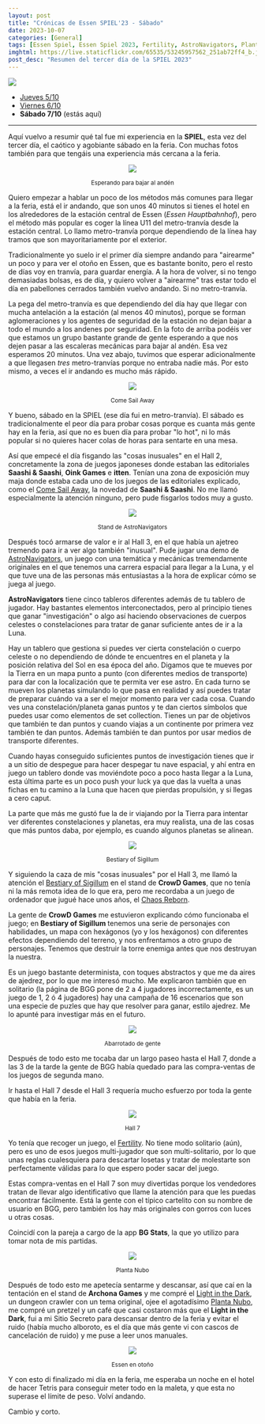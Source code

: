 ```yaml
---
layout: post
title: "Crónicas de Essen SPIEL'23 - Sábado"
date: 2023-10-07
categories: [General]
tags: [Essen Spiel, Essen Spiel 2023, Fertility, AstroNavigators, Planta Nubo, Light in the Dark, Bestiary of Sigillum]
imghtml: https://live.staticflickr.com/65535/53245957562_251ab72ff4_b.jpg
post_desc: "Resumen del tercer día de la SPIEL 2023" 
---
```


![](https://live.staticflickr.com/65535/53245957562_251ab72ff4_b.jpg)

* [Jueves 5/10]({{site.baseurl}}/2023/10/05/cronicas-essen-spiel-2023-jueves/)
* [Viernes 6/10]({{site.baseurl}}/2023/10/06/cronicas-essen-spiel-2023-viernes/)
* **Sábado 7/10** (estás aquí)

<hr>

Aquí vuelvo a resumir qué tal fue mi experiencia en la **SPIEL**, esta vez del
tercer día, el caótico y agobiante sábado en la feria. Con muchas fotos también
para que tengáis una experiencia más cercana a la feria.

<p align="center"><img src="https://live.staticflickr.com/65535/53247129103_d73ed25849_b.jpg"></p>
<p align="center"><small>Esperando para bajar al andén</small></p>

Quiero empezar a hablar un poco de los métodos más comunes para llegar a la
feria, está el ir andando, que son unos 40 minutos si tienes el hotel en los
alrededores de la estación central de Essen (*Essen Hauptbahnhof*), pero el
método más popular es coger la línea U11 del metro-tranvía desde la estación
central. Lo llamo metro-tranvía porque dependiendo de la línea hay tramos que
son mayoritariamente por el exterior.

Tradicionalmente yo suelo ir el primer día siempre andando para "airearme" un
poco y para ver el otoño en Essen, que es bastante bonito, pero el resto de
días voy en tranvía, para guardar energía. A la hora de volver, si no tengo
demasiadas bolsas, es de día, y quiero volver a "airearme" tras estar todo el
día en pabellones cerrados también vuelvo andando. Si no metro-tranvía.

La pega del metro-tranvía es que dependiendo del día hay que llegar con mucha
antelación a la estación (al menos 40 minutos), porque se forman aglomeraciones
y los agentes de seguridad de la estación no dejan bajar a todo el mundo a los
andenes por seguridad. En la foto de arriba podéis ver que estamos un grupo
bastante grande de gente esperando a que nos dejen pasar a las escaleras
mecánicas para bajar al andén. Esa vez esperamos 20 minutos. Una vez abajo,
tuvimos que esperar adicionalmente a que llegasen *tres* metro-tranvías porque
no entraba nadie más. Por esto mismo, a veces el ir andando es mucho más
rápido.

<p align="center"><img src="https://live.staticflickr.com/65535/53245957547_4ba7c54921_b.jpg"></p>
<p align="center"><small>Come Sail Away</small></p>

Y bueno, sábado en la SPIEL (ese día fui en metro-tranvía). El sábado es
tradicionalmente el peor día para probar cosas porque es cuanta más gente hay
en la feria, así que no es buen día para probar "lo hot", ni lo más popular si
no quieres hacer colas de horas para sentarte en una mesa.

Así que empecé el día fisgando las "cosas inusuales" en el Hall 2,
concretamente la zona de juegos japoneses donde estaban las editoriales
**Saashi & Saashi**, **Oink Games** e **itten**. Tenían una zona de exposición
muy maja donde estaba cada uno de los juegos de las editoriales explicado, como
el [Come Sail Away](https://boardgamegeek.com/boardgame/386405/come-sail-away),
la novedad de **Saashi & Saashi**. No me llamó especialmente la atención
ninguno, pero pude fisgarlos todos muy a gusto.

<p align="center"><img src="https://live.staticflickr.com/65535/53246830976_3895f1d50b_b.jpg"></p>
<p align="center"><small>Stand de AstroNavigators</small></p>

Después tocó armarse de valor e ir al Hall 3, en el que había un ajetreo
tremendo para ir a ver algo también "inusual". Pude jugar una demo de
[AstroNavigators](https://boardgamegeek.com/boardgame/305949/astronavigators),
un juego con una temática y mecánicas tremendamente originales en el que tenemos
una carrera espacial para llegar a la Luna, y el que tuve una de las personas
más entusiastas a la hora de explicar cómo se juega al juego. 

**AstroNavigators** tiene cinco tableros diferentes además de tu tablero de
jugador. Hay bastantes elementos interconectados, pero al principio tienes que
ganar "investigación" o algo así haciendo observaciones de cuerpos
celestes o constelaciones para tratar de ganar suficiente antes de ir a la
Luna.

Hay un tablero que gestiona si puedes ver cierta constelación o cuerpo celeste
o no dependiendo de dónde te encuentres en el planeta y la posición relativa
del Sol en esa época del año. Digamos que te mueves por la Tierra en un mapa
punto a punto (con diferentes medios de transporte) para dar con
la localización que te permita ver ese astro. En cada turno se mueven los
planetas simulando lo que pasa en realidad y así puedes tratar de preparar
cuándo va a ser el mejor momento para ver cada cosa. Cuando ves una
constelación/planeta ganas puntos y te dan ciertos símbolos que puedes usar
como elementos de set collection. Tienes un par de objetivos que también te dan
puntos y cuando viajas a un continente por primera vez también te dan
puntos. Además también te dan puntos por usar medios de transporte diferentes.

Cuando hayas conseguido suficientes puntos de investigación tienes que ir a un
sitio de despegue para hacer despegar tu nave espacial, y ahí entra en juego
un tablero donde vas moviéndote poco a poco hasta llegar a la Luna, esta última
parte es un poco push your luck ya que das la vuelta a unas fichas en tu camino
a la Luna que hacen que pierdas propulsión, y si llegas a cero caput.

La parte que más me gustó fue la de ir viajando por la Tierra para intentar ver
diferentes constelaciones y planetas, era muy realista, una de las cosas que
más puntos daba, por ejemplo, es cuando algunos planetas se alinean.

<p align="center"><img src="https://live.staticflickr.com/65535/53247328530_fca424b6ab_b.jpg"></p>
<p align="center"><small>Bestiary of Sigillum</small></p>

Y siguiendo la caza de mis "cosas inusuales" por el Hall 3, me llamó la
atención el [Bestiary of
Sigillum](https://boardgamegeek.com/boardgame/366577/bestiary-sigillum-collectors-edition)
en el stand de **CrowD Games**, que no tenía ni la más remota idea de lo que
era, pero me recordaba a un juego de ordenador que jugué hace unos años, el
[Chaos Reborn](https://store.steampowered.com/app/319050/Chaos_Reborn/). 

La gente de **CrowD Games** me estuvieron explicando cómo funcionaba el juego;
en **Bestiary of Sigillum** tenemos una serie de personajes con habilidades, un
mapa con hexágonos (yo y los hexágonos) con diferentes efectos dependiendo del
terreno, y nos enfrentamos a otro grupo de personajes. Tenemos que destruir la
torre enemiga antes que nos destruyan la nuestra.

Es un juego bastante determinista, con toques abstractos y que me da aires de
ajedrez, por lo que me interesó mucho. Me explicaron también que en solitario
(la página de BGG pone de 2 a 4 jugadores incorrectamente, es un juego de 1, 2
ó 4 jugadores) hay una campaña de 16 escenarios que son una especie de puzles
que hay que resolver para ganar, estilo ajedrez. Me lo apunté para investigar
más en el futuro.


<p align="center"><img src="https://live.staticflickr.com/65535/53245957417_440b67c9b7_b.jpg"></p>
<p align="center"><small>Abarrotado de gente</small></p>

Después de todo esto me tocaba dar un largo paseo hasta el Hall 7, donde a las
3 de la tarde la gente de BGG había quedado para las compra-ventas de los
juegos de segunda mano. 

Ir hasta el Hall 7 desde el Hall 3 requería mucho esfuerzo por toda la gente
que había en la feria.

<p align="center"><img src="https://live.staticflickr.com/65535/53247129008_7bf4dca36a_b.jpg"></p>
<p align="center"><small>Hall 7</small></p>

Yo tenía que recoger un juego, el
[Fertility](https://boardgamegeek.com/boardgame/256320/fertility). No tiene
modo solitario (aún), pero es uno de esos juegos multi-jugador que son
multi-solitario, por lo que unas reglas cualesquiera para descartar losetas y
tratar de molestarte son perfectamente válidas para lo que espero poder sacar
del juego.

Estas compra-ventas en el Hall 7 son muy divertidas porque los vendedores
tratan de llevar algo identificativo que llame la atención para que les puedas
encontrar fácilmente. Está la gente con el típico cartelito con su nombre de
usuario en BGG, pero también los hay más originales con gorros con luces u
otras cosas.

Coincidí con la pareja a cargo de la app **BG Stats**, la que yo utilizo para
tomar nota de mis partidas.

<p align="center"><img src="https://live.staticflickr.com/65535/53247190514_146e2e58c1_b.jpg"></p>
<p align="center"><small>Planta Nubo</small></p>

Después de todo esto me apetecía sentarme y descansar, así que caí en la
tentación en el stand de **Archona Games** y me compré el [Light in the
Dark](https://boardgamegeek.com/boardgame/395581/light-dark), un dungeon
crawler con un tema original, ojee el
agotadísimo [Planta
Nubo](https://boardgamegeek.com/boardgame/388339/planta-nubo), me compré un
pretzel y un café que casi costaron más que el **Light in the Dark**, fui a mi
Sitio Secreto para descansar dentro de la feria y evitar el ruido (había mucho
alboroto, es el día que más gente vi con cascos de cancelación de ruido) y me
puse a leer unos manuales.

<p align="center"><img src="https://live.staticflickr.com/65535/53246830816_caeac4d590_b.jpg"></p>
<p align="center"><small>Essen en otoño</small></p>

Y con esto di finalizado mi día en la feria, me esperaba un noche en el hotel
de hacer Tetris para conseguir meter todo en la maleta, y que esta no superase
el límite de peso. Volví andando.

Cambio y corto.

<br>

